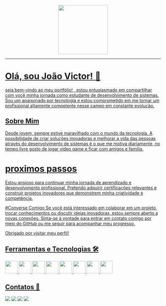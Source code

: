<p align = "center">
  <a href="https://github.com/zAlves31">

  <img height="160em" src="https://github-readme-stats.vercel.app/api/top-langs/?username=zAlves31&layout=compact&langs_count=7&theme=dracula"/>
</p>
 
 <hr>

# Olá, sou João Victor! 👋 
 seja bem-vindo ao meu portfólio! , estou entusiasmado em compartilhar com você minha jornada como estudante de desenvolvimento de sistemas. Sou um apaixonado por tecnologia e estou comprometido em me tornar um profissional altamente competente nesse campo em constante evolução.

## Sobre Mim
Desde jovem, sempre estive maravilhado com o mundo da tecnologia. A possibilidade de criar soluções inovadoras e melhorar a vida das pessoas através do desenvolvimento de sistemas é o que me motiva diariamente, no tempo livre gosto de jogar vídeo game e ficar com amigos e família.

# proximos passos
Estou ansioso para continuar minha jornada de aprendizado e desenvolvimento profissional. Pretendo adquirir certificações relevantes e construir projetos inovadores que demonstrem minha criatividade e competência.

#Converse Comigo
Se você está interessado em colaborar em um projeto, trocar conhecimentos ou discutir ideias inovadoras, estou sempre aberto a novas conexões. Sinta-se à vontade para entrar em contato comigo por meio do GitHub ou me seguir para acompanhar meu progresso.

Obrigado por visitar meu perfil!

## Ferramentas e Tecnologias 🛠️

<img src="https://cdn.jsdelivr.net/gh/devicons/devicon/icons/csharp/csharp-original.svg" width="40" height="40"/> <img src="https://cdn.jsdelivr.net/gh/devicons/devicon/icons/html5/html5-original.svg" width="40" height="40" /> <img src="https://cdn.jsdelivr.net/gh/devicons/devicon/icons/css3/css3-original.svg" width="40" height="40" /> 
<img src="https://cdn.jsdelivr.net/gh/devicons/devicon/icons/figma/figma-original.svg" width="40" height="40" /> <img src="https://cdn.jsdelivr.net/gh/devicons/devicon/icons/trello/trello-plain.svg" width="40" height="40" /> <img src="https://cdn.jsdelivr.net/gh/devicons/devicon/icons/vscode/vscode-original.svg" width="40" height="40" /> <img src="https://cdn.jsdelivr.net/gh/devicons/devicon/icons/visualstudio/visualstudio-plain.svg" width="40" height="40" /> <img src="https://cdn.jsdelivr.net/gh/devicons/devicon/icons/git/git-original.svg" width="40" height="40" />

## Contatos 📱 

<a href="https://www.linkedin.com/in/joaovictorbautista/" target="_blank"><img loading="lazy" src="https://img.shields.io/badge/-LinkedIn-%230077B5?style=for-the-badge&logo=linkedin&logoColor=white" target="_blank"></a>   <a href = "mailto:alvesbautistajoaovictor@gmail.com"><img loading="lazy" src="https://img.shields.io/badge/Gmail-D14836?style=for-the-badge&logo=gmail&logoColor=white" target="_blank"></a> <a href="https://instagram.com/jv.bautista04?utm_source=qr&igshid=MzNINGNkZWQ4Mg%3D%3D" target="_blank"><img loading="lazy" src="https://img.shields.io/badge/-Instagram-%23E4405F?style=for-the-badge&logo=instagram&logoColor=white" target="_blank"></a> 
<a href="https://www.twitch.tv/joaojv7513" target="_blank"><img loading="lazy" src="https://img.shields.io/badge/Twitch-9146FF?style=for-the-badge&logo=twitch&logoColor=white" target="_blank"></a>
</div>



